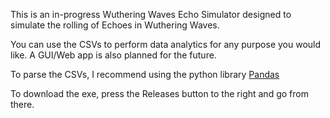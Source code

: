 This is an in-progress Wuthering Waves Echo Simulator designed to simulate the rolling of Echoes in Wuthering Waves.

You can use the CSVs to perform data analytics for any purpose you would like. A GUI/Web app is also planned for the future.

To parse the CSVs, I recommend using the python library [Pandas](https://pandas.pydata.org/)

To download the exe, press the Releases button to the right and go from there. 